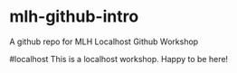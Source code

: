 # mlh-github-intro
A github repo for MLH Localhost Github Workshop

#localhost
This is a localhost workshop. Happy to be here!